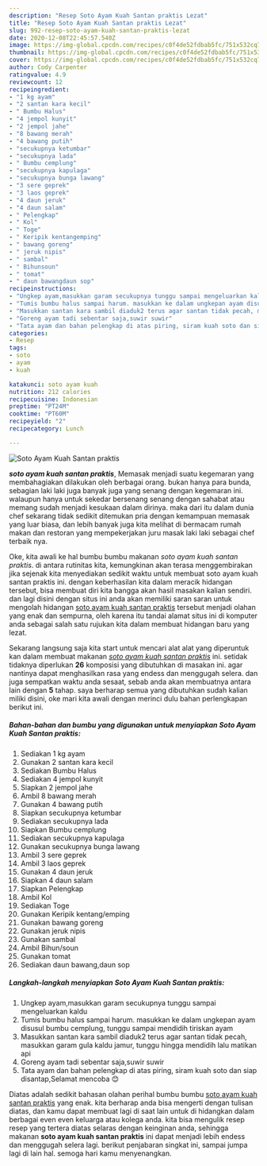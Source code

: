```yaml
---
description: "Resep Soto Ayam Kuah Santan praktis Lezat"
title: "Resep Soto Ayam Kuah Santan praktis Lezat"
slug: 992-resep-soto-ayam-kuah-santan-praktis-lezat
date: 2020-12-08T22:45:57.540Z
image: https://img-global.cpcdn.com/recipes/c0f4de52fdbab5fc/751x532cq70/soto-ayam-kuah-santan-praktis-foto-resep-utama.jpg
thumbnail: https://img-global.cpcdn.com/recipes/c0f4de52fdbab5fc/751x532cq70/soto-ayam-kuah-santan-praktis-foto-resep-utama.jpg
cover: https://img-global.cpcdn.com/recipes/c0f4de52fdbab5fc/751x532cq70/soto-ayam-kuah-santan-praktis-foto-resep-utama.jpg
author: Cody Carpenter
ratingvalue: 4.9
reviewcount: 12
recipeingredient:
- "1 kg ayam"
- "2 santan kara kecil"
- " Bumbu Halus"
- "4 jempol kunyit"
- "2 jempol jahe"
- "8 bawang merah"
- "4 bawang putih"
- "secukupnya ketumbar"
- "secukupnya lada"
- " Bumbu cemplung"
- "secukupnya kapulaga"
- "secukupnya bunga lawang"
- "3 sere geprek"
- "3 laos geprek"
- "4 daun jeruk"
- "4 daun salam"
- " Pelengkap"
- " Kol"
- " Toge"
- " Keripik kentangemping"
- " bawang goreng"
- " jeruk nipis"
- " sambal"
- " Bihunsoun"
- " tomat"
- " daun bawangdaun sop"
recipeinstructions:
- "Ungkep ayam,masukkan garam secukupnya tunggu sampai mengeluarkan kaldu"
- "Tumis bumbu halus sampai harum. masukkan ke dalam ungkepan ayam disusul bumbu cemplung, tunggu sampai mendidih tiriskan ayam"
- "Masukkan santan kara sambil diaduk2 terus agar santan tidak pecah, masukkan garam gula kaldu jamur, tunggu hingga mendidih lalu matikan api"
- "Goreng ayam tadi sebentar saja,suwir suwir"
- "Tata ayam dan bahan pelengkap di atas piring, siram kuah soto dan siap disantap,Selamat mencoba 😊"
categories:
- Resep
tags:
- soto
- ayam
- kuah

katakunci: soto ayam kuah 
nutrition: 212 calories
recipecuisine: Indonesian
preptime: "PT24M"
cooktime: "PT60M"
recipeyield: "2"
recipecategory: Lunch

---
```



![Soto Ayam Kuah Santan praktis](https://img-global.cpcdn.com/recipes/c0f4de52fdbab5fc/751x532cq70/soto-ayam-kuah-santan-praktis-foto-resep-utama.jpg)

<b><i>soto ayam kuah santan praktis</i></b>, Memasak menjadi suatu kegemaran yang membahagiakan dilakukan oleh berbagai orang. bukan hanya para bunda, sebagian laki laki juga banyak juga yang senang dengan kegemaran ini. walaupun hanya untuk sekedar bersenang senang dengan sahabat atau memang sudah menjadi kesukaan dalam dirinya. maka dari itu dalam dunia chef sekarang tidak sedikit ditemukan pria dengan kemampuan memasak yang luar biasa, dan lebih banyak juga kita melihat di bermacam rumah makan dan restoran yang mempekerjakan juru masak laki laki sebagai chef terbaik nya.

Oke, kita awali ke hal bumbu bumbu makanan <i>soto ayam kuah santan praktis</i>. di antara rutinitas kita, kemungkinan akan terasa menggembirakan jika sejenak kita menyediakan sedikit waktu untuk membuat soto ayam kuah santan praktis ini. dengan keberhasilan kita dalam meracik hidangan tersebut, bisa membuat diri kita bangga akan hasil masakan kalian sendiri. dan lagi disini dengan situs ini anda akan memiliki saran saran untuk mengolah hidangan <u>soto ayam kuah santan praktis</u> tersebut menjadi olahan yang enak dan sempurna, oleh karena itu tandai alamat situs ini di komputer anda sebagai salah satu rujukan kita dalam membuat hidangan baru yang lezat.




Sekarang langsung saja kita start untuk mencari alat alat yang diperuntuk kan dalam membuat makanan <u><i>soto ayam kuah santan praktis</i></u> ini. setidak tidaknya diperlukan <b>26</b> komposisi yang dibutuhkan di masakan ini. agar nantinya dapat menghasilkan rasa yang endess dan menggugah selera. dan juga sempatkan waktu anda sesaat, sebab anda akan membuatnya antara lain dengan <b>5</b> tahap. saya berharap semua yang dibutuhkan sudah kalian miliki disini, oke mari kita awali dengan merinci dulu bahan perlengkapan berikut ini.

<!--inarticleads1-->

##### Bahan-bahan dan bumbu yang digunakan untuk menyiapkan Soto Ayam Kuah Santan praktis:

1. Sediakan 1 kg ayam
1. Gunakan 2 santan kara kecil
1. Sediakan  Bumbu Halus
1. Sediakan 4 jempol kunyit
1. Siapkan 2 jempol jahe
1. Ambil 8 bawang merah
1. Gunakan 4 bawang putih
1. Siapkan secukupnya ketumbar
1. Sediakan secukupnya lada
1. Siapkan  Bumbu cemplung
1. Sediakan secukupnya kapulaga
1. Gunakan secukupnya bunga lawang
1. Ambil 3 sere geprek
1. Ambil 3 laos geprek
1. Gunakan 4 daun jeruk
1. Siapkan 4 daun salam
1. Siapkan  Pelengkap
1. Ambil  Kol
1. Sediakan  Toge
1. Gunakan  Keripik kentang/emping
1. Gunakan  bawang goreng
1. Gunakan  jeruk nipis
1. Gunakan  sambal
1. Ambil  Bihun/soun
1. Gunakan  tomat
1. Sediakan  daun bawang,daun sop




<!--inarticleads2-->

##### Langkah-langkah menyiapkan Soto Ayam Kuah Santan praktis:

1. Ungkep ayam,masukkan garam secukupnya tunggu sampai mengeluarkan kaldu
1. Tumis bumbu halus sampai harum. masukkan ke dalam ungkepan ayam disusul bumbu cemplung, tunggu sampai mendidih tiriskan ayam
1. Masukkan santan kara sambil diaduk2 terus agar santan tidak pecah, masukkan garam gula kaldu jamur, tunggu hingga mendidih lalu matikan api
1. Goreng ayam tadi sebentar saja,suwir suwir
1. Tata ayam dan bahan pelengkap di atas piring, siram kuah soto dan siap disantap,Selamat mencoba 😊




Diatas adalah sedikit bahasan olahan perihal bumbu bumbu <u>soto ayam kuah santan praktis</u> yang enak. kita berharap anda bisa mengerti dengan tulisan diatas, dan kamu dapat membuat lagi di saat lain untuk di hidangkan dalam berbagai even even keluarga atau kolega anda. kita bisa mengulik resep resep yang tertera diatas selaras dengan keinginan anda, sehingga makanan <b>soto ayam kuah santan praktis</b> ini dapat menjadi lebih endess dan menggugah selera lagi. berikut penjabaran singkat ini, sampai jumpa lagi di lain hal. semoga hari kamu menyenangkan.
